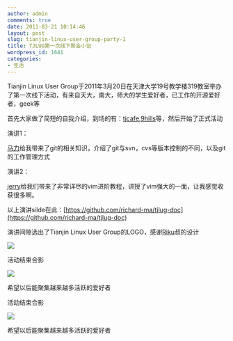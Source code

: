 ```yaml
---
author: admin
comments: true
date: 2011-03-21 10:14:46
layout: post
slug: tianjin-linux-user-group-party-1
title: TJLUG第一次线下聚会小记
wordpress_id: 1641
categories:
- 生活
---
```


Tianjin Linux User Group于2011年3月20日在天津大学19号教学楼319教室举办了第一次线下活动，有来自天大，南大，师大的学生爱好者，已工作的开源爱好者，geek等

首先大家做了简短的自我介绍，到场的有：[tjcafe](http://t.sina.com.cn/tjcafe),[9hills](http://t.sina.com.cn/cynic)等，然后开始了正式活动

演讲1：

[马力](http://www.richardma.org/)给我带来了git的相关知识，介绍了git与svn，cvs等版本控制的不同，以及git的工作管理方式

演讲2：

[jerry](http://moonranger.github.com/)给我们带来了非常详尽的vim进阶教程，讲授了vim强大的一面，让我感觉收获很多啊。

以上演讲silde在此：[https://github.com/richard-ma/tjlug-doc](https://github.com/richard-ma/tjlug-doc)

演讲间隙选出了Tianjin Linux User Group的LOGO，感谢[Riku](http://wowubuntu.com/)叔的设计

[![](http://www.freetstar.com/wp-content/uploads/2011/03/logo-a.png)](http://www.freetstar.com/wp-content/uploads/2011/03/logo-a.png)

活动结束合影

![](http://i.imgur.com/VyvS3.jpg)

希望以后能聚集越来越多活跃的爱好者

活动结束合影

![](http://i.imgur.com/VyvS3.jpg)

希望以后能聚集越来越多活跃的爱好者

